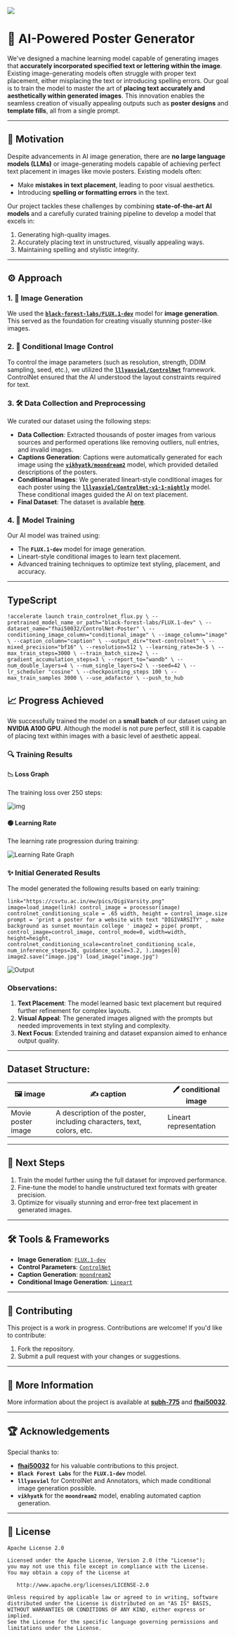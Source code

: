 <p align="left">
    <img src="https://readme-typing-svg.demolab.com/?lines=🎨%20Revolutionize%20Design%20with%20AI!;🚀%20AI-Powered%20Poster%20Generator;✨%20Create%20Masterpieces%20in%20Seconds!&font=Fira%20Code&align=left&width=1000&height=80&color=f2c358&vCenter=true&pause=2000&size=40" />
</p>

# 🎨 AI-Powered Poster Generator

We've designed a machine learning model capable of generating images that **accurately incorporated specified text or lettering within the image**. Existing image-generating models often struggle with proper text placement, either misplacing the text or introducing spelling errors. Our goal is to train the model to master the art of **placing text accurately and aesthetically within generated images**. This innovation enables the seamless creation of visually appealing outputs such as **poster designs** and **template fills**, all from a single prompt.

---

## 🚀 Motivation

Despite advancements in AI image generation, there are **no large language models (LLMs)** or image-generating models capable of achieving perfect text placement in images like movie posters. Existing models often:
- Make **mistakes in text placement**, leading to poor visual aesthetics.
- Introducing **spelling or formatting errors** in the text.  

Our project tackles these challenges by combining **state-of-the-art AI models** and a carefully curated training pipeline to develop a model that excels in:
1. Generating high-quality images.
2. Accurately placing text in unstructured, visually appealing ways.
3. Maintaining spelling and stylistic integrity.

---

## ⚙️ Approach

### 1. **🎥 Image Generation**
We used the **[`black-forest-labs/FLUX.1-dev`](https://huggingface.co/black-forest-labs/FLUX.1-dev)** model for **image generation**. This served as the foundation for creating visually stunning poster-like images.

### 2. **🔧 Conditional Image Control**
To control the image parameters (such as resolution, strength, DDIM sampling, seed, etc.), we utilized the **[`lllyasviel/ControlNet`](https://github.com/lllyasviel/ControlNet)** framework. ControlNet ensured that the AI understood the layout constraints required for text.

### 3. **🛠️ Data Collection and Preprocessing**
We curated our dataset using the following steps:
- **Data Collection**: Extracted thousands of poster images from various sources and performed operations like removing outliers, null entries, and invalid images.
- **Captions Generation**: Captions were automatically generated for each image using the **[`vikhyatk/moondream2`](https://huggingface.co/vikhyatk/moondream2)** model, which provided detailed descriptions of the posters.
- **Conditional Images**: We generated lineart-style conditional images for each poster using the **[`lllyasviel/ControlNet-v1-1-nightly`](https://github.com/lllyasviel/ControlNet-v1-1-nightly/blob/main/README.md#controlnet-11-lineart)** model. These conditional images guided the AI on text placement.
- **Final Dataset**: The dataset is available **[here](https://huggingface.co/datasets/fhai50032/ControlNet-Poster)**.

### 4. **🧠 Model Training**
Our AI model was trained using:
- The **`FLUX.1-dev`** model for image generation.
- Lineart-style conditional images to learn text placement.
- Advanced training techniques to optimize text styling, placement, and accuracy.

---

## TypeScript

`!accelerate launch train_controlnet_flux.py \
    --pretrained_model_name_or_path="black-forest-labs/FLUX.1-dev" \
    --dataset_name="fhai50032/ControlNet-Poster" \
    --conditioning_image_column="conditional_image" \
    --image_column="image" \
    --caption_column="caption" \
    --output_dir="text-controlnet" \
    --mixed_precision="bf16" \
    --resolution=512 \
    --learning_rate=3e-5 \
    --max_train_steps=3000 \
    --train_batch_size=2 \
    --gradient_accumulation_steps=3 \
    --report_to="wandb" \
    --num_double_layers=4 \
    --num_single_layers=2 \
    --seed=42 \
    --lr_scheduler "cosine" \
    --checkpointing_steps 100 \
    --max_train_samples 3000 \
    --use_adafactor \
    --push_to_hub`

## 📈 Progress Achieved

We successfully trained the model on a **small batch** of our dataset using an **NVIDIA A100 GPU**. Although the model is not pure perfect, still it is capable of placing text within images with a basic level of aesthetic appeal.

### 🔍 Training Results

#### 📉 Loss Graph
The training loss over 250 steps:

![img](test_imgs/loss.jpg)

#### 🟢 Learning Rate
The learning rate progression during training:

![Learning Rate Graph](test_imgs/learning_rate.jpg)


### ✨ Initial Generated Results
The model generated the following results based on early training:

`link="https://csvtu.ac.in/ew/pics/DigiVarsity.png"
image=load_image(link)
control_image = processor(image)
controlnet_conditioning_scale = .65
width, height = control_image.size
prompt = 'print a poster for a website with text "DIGIVARSITY" , make background as sunset mountain college '
image2 = pipe(
    prompt,
    control_image=control_image,
    control_mode=0,
    width=width,
    height=height,
    controlnet_conditioning_scale=controlnet_conditioning_scale,
    num_inference_steps=38,
    guidance_scale=3.2,
).images[0]
image2.save("image.jpg")
load_image("image.jpg")`


![Output](test_imgs/output.png)  

### Observations:
1. **Text Placement**: The model learned basic text placement but required further refinement for complex layouts.
2. **Visual Appeal**: The generated images aligned with the prompts but needed improvements in text styling and complexity.
3. **Next Focus**: Extended training and dataset expansion aimed to enhance output quality.

---

## Dataset Structure:
| **🖼️ image**         | **✍️ caption**                                                                 | **🖊️ conditional image**      |
|-----------------------|-----------------------------------------------------------------------------|-------------------------------|
| Movie poster image    | A description of the poster, including characters, text, colors, etc.      | Lineart representation        |

---

## 🔮 Next Steps

1. Train the model further using the full dataset for improved performance.
2. Fine-tune the model to handle unstructured text formats with greater precision.
3. Optimize for visually stunning and error-free text placement in generated images.

---

## 🛠️ Tools & Frameworks

- **Image Generation**: [`FLUX.1-dev`](https://huggingface.co/black-forest-labs/FLUX.1-dev)  
- **Control Parameters**: [`ControlNet`](https://github.com/lllyasviel/ControlNet)  
- **Caption Generation**: [`moondream2`](https://huggingface.co/vikhyatk/moondream2)  
- **Conditional Image Generation**: [`Lineart`](https://github.com/lllyasviel/ControlNet-v1-1-nightly/blob/main/README.md#controlnet-11-lineart)

---

## 🤝 Contributing

This project is a work in progress. Contributions are welcome! If you'd like to contribute:
1. Fork the repository.
2. Submit a pull request with your changes or suggestions.

---

## 🔗 More Information

More information about the project is available at [**subh-775**](https://huggingface.co/Subh775) and [**fhai50032**](https://huggingface.co/fhai50032).

---

## 🏆 Acknowledgements

Special thanks to:
- **[fhai50032](https://github.com/IsNoobgrammer)** for his valuable contributions to this project.
- **`Black Forest Labs`** for the **`FLUX.1-dev`** model.  
- **`lllyasviel`** for ControlNet and Annotators, which made conditional image generation possible.  
- **`vikhyatk`** for the **`moondream2`** model, enabling automated caption generation.

---

## 📜 License
```text
Apache License 2.0

Licensed under the Apache License, Version 2.0 (the "License");
you may not use this file except in compliance with the License.
You may obtain a copy of the License at

   http://www.apache.org/licenses/LICENSE-2.0

Unless required by applicable law or agreed to in writing, software
distributed under the License is distributed on an "AS IS" BASIS,
WITHOUT WARRANTIES OR CONDITIONS OF ANY KIND, either express or implied.
See the License for the specific language governing permissions and
limitations under the License.

